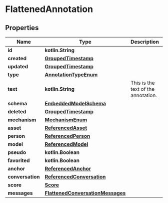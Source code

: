 
# FlattenedAnnotation

## Properties
Name | Type | Description | Notes
------------ | ------------- | ------------- | -------------
**id** | **kotlin.String** |  | 
**created** | [**GroupedTimestamp**](GroupedTimestamp.md) |  | 
**updated** | [**GroupedTimestamp**](GroupedTimestamp.md) |  | 
**type** | [**AnnotationTypeEnum**](AnnotationTypeEnum.md) |  | 
**text** | **kotlin.String** | This is the text of the annotation. | 
**schema** | [**EmbeddedModelSchema**](EmbeddedModelSchema.md) |  |  [optional]
**deleted** | [**GroupedTimestamp**](GroupedTimestamp.md) |  |  [optional]
**mechanism** | [**MechanismEnum**](MechanismEnum.md) |  |  [optional]
**asset** | [**ReferencedAsset**](ReferencedAsset.md) |  |  [optional]
**person** | [**ReferencedPerson**](ReferencedPerson.md) |  |  [optional]
**model** | [**ReferencedModel**](ReferencedModel.md) |  |  [optional]
**pseudo** | **kotlin.Boolean** |  |  [optional]
**favorited** | **kotlin.Boolean** |  |  [optional]
**anchor** | [**ReferencedAnchor**](ReferencedAnchor.md) |  |  [optional]
**conversation** | [**ReferencedConversation**](ReferencedConversation.md) |  |  [optional]
**score** | [**Score**](Score.md) |  |  [optional]
**messages** | [**FlattenedConversationMessages**](FlattenedConversationMessages.md) |  |  [optional]



